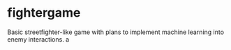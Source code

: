 # fightergame
Basic streetfighter-like game with plans to implement machine learning into enemy interactions.
a
